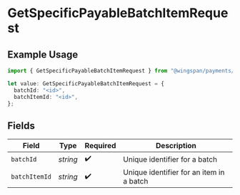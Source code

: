 # GetSpecificPayableBatchItemRequest

## Example Usage

```typescript
import { GetSpecificPayableBatchItemRequest } from "@wingspan/payments/sdk/models/operations";

let value: GetSpecificPayableBatchItemRequest = {
  batchId: "<id>",
  batchItemId: "<id>",
};
```

## Fields

| Field                                    | Type                                     | Required                                 | Description                              |
| ---------------------------------------- | ---------------------------------------- | ---------------------------------------- | ---------------------------------------- |
| `batchId`                                | *string*                                 | :heavy_check_mark:                       | Unique identifier for a batch            |
| `batchItemId`                            | *string*                                 | :heavy_check_mark:                       | Unique identifier for an item in a batch |